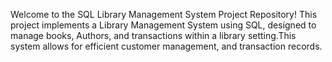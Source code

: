 Welcome to the SQL Library Management System Project Repository!
This project implements a Library Management System using SQL, designed to manage books, Authors, and transactions within a library setting.This system allows for efficient customer management, and transaction records.

